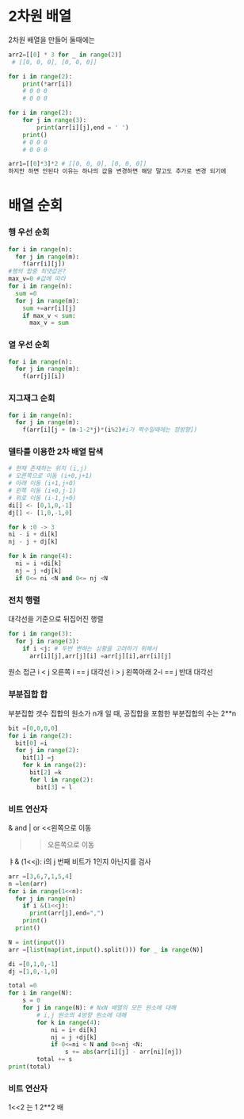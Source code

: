# 2차원 배열

2차원 배열을 만들어 둘때에는 
```python
arr2=[[0] * 3 for _ in range(2)] 
 # [[0, 0, 0], [0, 0, 0]]

for i in range(2):
    print(*arr[i])
    # 0 0 0
    # 0 0 0

for i in range(2):
    for j in range(3):
        print(arr[i][j],end = ' ')
    print() 
    # 0 0 0
    # 0 0 0  

arr1=[[0]*3]*2 # [[0, 0, 0], [0, 0, 0]] 
하지만 하면 안된다 이유는 하나의 값을 변경하면 해당 말고도 추가로 변경 되기에 
```

# 배열 순회

### 행 우선 순회
```python
for i in range(n):
  for j in range(m):
    f(arr[i][j])
#행의 합중 최댓값은?
max_v=0 #값에 따라
for i in range(n):
  sum =0
  for j in range(m):
    sum +=arr[i][j]
    if max_v < sum:
      max_v = sum
```

### 열 우선 순회
```python
for i in range(n):
  for j in range(m):
    f(arr[j][i])
```

### 지그재그 순회
```python
for i in range(n):
  for j in range(m):
    f(arr[i][j + (m-1-2*j)*(i%2)#i가 짝수일때에는 정방향])
```

### 델타를 이용한 2차 배열 탐색
```python
# 현재 존재하는 위치 (i,j)
# 오른쪽으로 이동 (i+0,j+1)
# 아래 이동 (i+1,j+0)
# 왼쪽 이동 (i+0,j-1)
# 위로 이동 (i-1,j+0)
di[] <- [0,1,0,-1]
dj[] <- [1,0,-1,0]

for k :0 -> 3
ni - i + di[k]
nj - j + dj[k]
```
```python
for k in range(4):
  ni = i +di[k]
  nj = j +dj[k]
  if 0<= ni <N and 0<= nj <N

```
### 전치 행렬
대각선을 기준으로 뒤집어진 행렬
```python
for i in range(3):
  for j in range(3):
    if i <j: # 두번 변하는 상황을 고려하기 위해서
      arr[i][j],arr[j][i] =arr[j][i],arr[i][j]
```
원소 접근
i < j 오른쪽 
i == j 대각선
i > j 왼쪽아래
2-i == j 반대 대각선


### 부분집합 합
부분집합 갯수 집합의 원소가 n개 일 때, 공집합을 포함한 부분집합의 수는 2**n 
```python 
bit =[0,0,0,0]
for i in range(2):
  bit[0] =i
  for j in range(2):
    bit[1] =j
    for k in range(2):
      bit[2] =k
      for l in range(2):
        bit[3] = l

```
### 비트 연산자
& and
| or
<<왼쪽으로 이동
>> 오른쪽으로 이동

ㅑ& (1<<j): i의 j 번째 비트가 1인지 아닌지를 검사

```python
arr =[3,6,7,1,5,4]
n =len(arr)
for i in range(1<<n):
  for j in range(n)
    if i &(1<<j):
      print(arr[j],end=",")
    print()
  print()
```

```python
N = int(input())
arr =[list(map(int,input().split())) for _ in range(N)]

di =[0,1,0,-1]
dj =[1,0,-1,0]

total =0
for i in range(N):
    s = 0
    for j in range(N): # NxN 배열의 모든 원소에 대해
        # i,j 원소의 4방향 원소에 대해
        for k in range(4):
            ni = i+ di[k]
            nj = j +dj[k]
            if 0<=ni < N and 0<=nj <N:
                s += abs(arr[i][j] - arr[ni][nj])                        #실존 하는 인접원소 ni,nj
        total += s
print(total)
```
### 비트 연산자

1<<2 는 1 2**2 배
